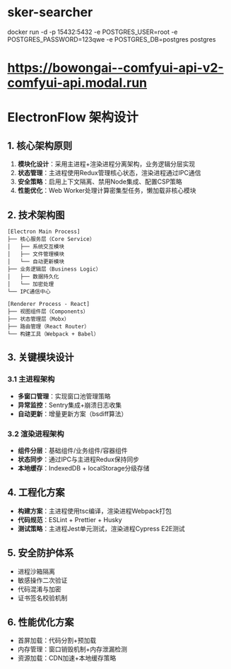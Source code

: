 # sker-searcher


docker run -d -p 15432:5432 -e POSTGRES_USER=root -e POSTGRES_PASSWORD=123qwe -e POSTGRES_DB=postgres postgres



# https://bowongai--comfyui-api-v2-comfyui-api.modal.run

# ElectronFlow 架构设计

## 1. 核心架构原则
1. **模块化设计**：采用主进程+渲染进程分离架构，业务逻辑分层实现
2. **状态管理**：主进程使用Redux管理核心状态，渲染进程通过IPC通信
3. **安全策略**：启用上下文隔离、禁用Node集成、配置CSP策略
4. **性能优化**：Web Worker处理计算密集型任务，懒加载非核心模块

## 2. 技术架构图
```
[Electron Main Process]
├── 核心服务层（Core Service）
│   ├── 系统交互模块
│   ├── 文件管理模块
│   └── 自动更新模块
├── 业务逻辑层（Business Logic）
│   ├── 数据持久化
│   └── 加密处理
└── IPC通信中心

[Renderer Process - React]
├── 视图组件层（Components）
├── 状态管理层（Mobx）
├── 路由管理（React Router）
└── 构建工具（Webpack + Babel）
```

## 3. 关键模块设计
### 3.1 主进程架构
- **多窗口管理**：实现窗口池管理策略
- **异常监控**：Sentry集成+崩溃日志收集
- **自动更新**：增量更新方案（bsdiff算法）

### 3.2 渲染进程架构
- **组件分层**：基础组件/业务组件/容器组件
- **状态同步**：通过IPC与主进程Redux保持同步
- **本地缓存**：IndexedDB + localStorage分级存储

## 4. 工程化方案
- **构建方案**：主进程使用tsc编译，渲染进程Webpack打包
- **代码规范**：ESLint + Prettier + Husky
- **测试策略**：主进程Jest单元测试，渲染进程Cypress E2E测试

## 5. 安全防护体系
- 进程沙箱隔离
- 敏感操作二次验证
- 代码混淆与加密
- 证书签名校验机制

## 6. 性能优化方案
- 首屏加载：代码分割+预加载
- 内存管理：窗口销毁机制+内存泄漏检测
- 资源加载：CDN加速+本地缓存策略